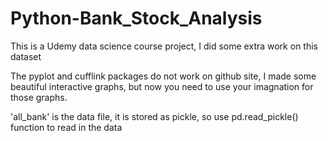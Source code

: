 # Python-Bank_Stock_Analysis
This is a Udemy data science course project, I did some extra work on this dataset

The pyplot and cufflink packages do not work on github site, I made some beautiful interactive graphs, but now you need to use your imagnation for those graphs.

'all_bank' is the data file, it is stored as pickle, so use pd.read_pickle() function to read in the data
